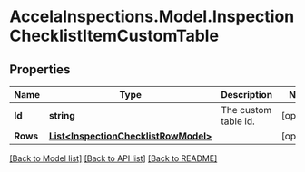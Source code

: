 # AccelaInspections.Model.InspectionChecklistItemCustomTable
## Properties

Name | Type | Description | Notes
------------ | ------------- | ------------- | -------------
**Id** | **string** | The custom table id. | [optional] 
**Rows** | [**List&lt;InspectionChecklistRowModel&gt;**](InspectionChecklistRowModel.md) |  | [optional] 

[[Back to Model list]](../README.md#documentation-for-models) [[Back to API list]](../README.md#documentation-for-api-endpoints) [[Back to README]](../README.md)

